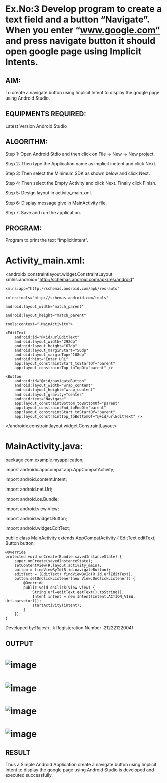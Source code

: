 # Ex.No:3 Develop program to create a text field and a button “Navigate”. When you enter “www.google.com” and press navigate button it should open google page using Implicit Intents.


## AIM:

To create a navigate button using Implicit Intent to display the google page using Android Studio.

## EQUIPMENTS REQUIRED:

Latest Version Android Studio

## ALGORITHM:
Step 1: Open Android Stdio and then click on File -> New -> New project.

Step 2: Then type the Application name as implicit inetent and click Next.

Step 3: Then select the Minimum SDK as shown below and click Next.

Step 4: Then select the Empty Activity and click Next. Finally click Finish.

Step 5: Design layout in activity_main.xml.

Step 6: Display message give in MainActivity file.

Step 7: Save and run the application.



## PROGRAM:

Program to print the text “Implicitintent”.
# Activity_main.xml:
<androidx.constraintlayout.widget.ConstraintLayout xmlns:android="http://schemas.android.com/apk/res/android"
```
xmlns:app="http://schemas.android.com/apk/res-auto"

xmlns:tools="http://schemas.android.com/tools"

android:layout_width="match_parent"

android:layout_height="match_parent"

tools:context=".MainActivity">

<EditText
    android:id="@+id/urlEditText"
    android:layout_width="292dp"
    android:layout_height="67dp"
    android:layout_marginStart="56dp"
    android:layout_marginTop="108dp"
    android:hint="Enter URL"
    app:layout_constraintStart_toStartOf="parent"
    app:layout_constraintTop_toTopOf="parent" />

<Button
    android:id="@+id/navigateButton"
    android:layout_width="wrap_content"
    android:layout_height="wrap_content"
    android:layout_gravity="center"
    android:text="Navigate"
    app:layout_constraintBottom_toBottomOf="parent"
    app:layout_constraintEnd_toEndOf="parent"
    app:layout_constraintStart_toStartOf="parent"
    app:layout_constraintTop_toBottomOf="@+id/urlEditText" />
  ```
  </androidx.constraintlayout.widget.ConstraintLayout>
  # MainActivity.java:
  package com.example.myapplication;

import androidx.appcompat.app.AppCompatActivity;

import android.content.Intent;

import android.net.Uri;

import android.os.Bundle;

import android.view.View;

import android.widget.Button;

import android.widget.EditText;

public class MainActivity extends AppCompatActivity { EditText editText; Button button;
```
@Override
protected void onCreate(Bundle savedInstanceState) {
    super.onCreate(savedInstanceState);
    setContentView(R.layout.activity_main);
    button = findViewById(R.id.navigateButton);
    editText = (EditText) findViewById(R.id.urlEditText);
    button.setOnClickListener(new View.OnClickListener() {
        @Override
        public void onClick(View view) {
            String url=editText.getText().toString();
            Intent intent = new Intent(Intent.ACTION_VIEW, Uri.parse(url));
            startActivity(intent);
        }
    });
}
```
  
Developed by:Rajesh . k
Registeration Number :212221220041


## OUTPUT
# ![image](https://github.com/Roselineb/Mobile-Application-Development/assets/128909895/7722363e-6f36-45bb-9d07-cecd7a4aae92)
# ![image](https://github.com/Roselineb/Mobile-Application-Development/assets/128909895/9d1e1980-5976-4cae-9f60-9d9f5d0510f4)
# ![image](https://github.com/Roselineb/Mobile-Application-Development/assets/128909895/71aae245-8630-4c6d-b4e3-fb32449359bf)
# ![image](https://github.com/Roselineb/Mobile-Application-Development/assets/128909895/94bd928c-ccd1-4c13-940d-429f186bcdb0)





## RESULT
Thus a Simple Android Application create a navigate button using Implicit Intent to display the google page using Android Studio is developed and executed successfully.


